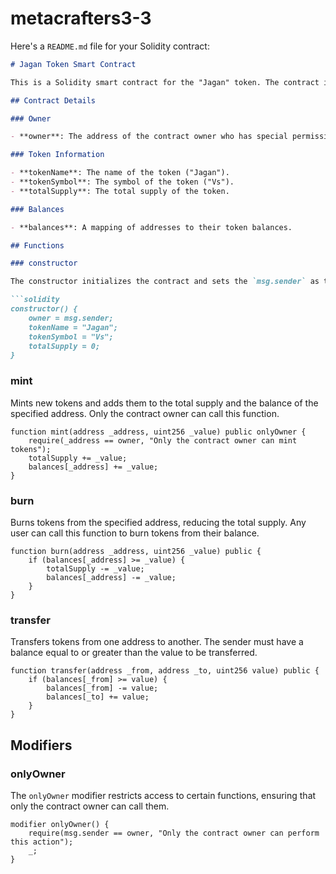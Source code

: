 # metacrafters3-3
Here's a `README.md` file for your Solidity contract:

```markdown
# Jagan Token Smart Contract

This is a Solidity smart contract for the "Jagan" token. The contract implements basic functionalities for a token such as minting, burning, and transferring tokens. The contract is designed to be owned by a single address which has special permissions for minting tokens.

## Contract Details

### Owner

- **owner**: The address of the contract owner who has special permissions to mint new tokens.

### Token Information

- **tokenName**: The name of the token ("Jagan").
- **tokenSymbol**: The symbol of the token ("Vs").
- **totalSupply**: The total supply of the token.

### Balances

- **balances**: A mapping of addresses to their token balances.

## Functions

### constructor

The constructor initializes the contract and sets the `msg.sender` as the owner. It also sets the token name, symbol, and initializes the total supply to 0.

```solidity
constructor() {
    owner = msg.sender;
    tokenName = "Jagan";
    tokenSymbol = "Vs";
    totalSupply = 0;
}
```

### mint

Mints new tokens and adds them to the total supply and the balance of the specified address. Only the contract owner can call this function.

```solidity
function mint(address _address, uint256 _value) public onlyOwner {
    require(_address == owner, "Only the contract owner can mint tokens");
    totalSupply += _value; 
    balances[_address] += _value;
}
```

### burn

Burns tokens from the specified address, reducing the total supply. Any user can call this function to burn tokens from their balance.

```solidity
function burn(address _address, uint256 _value) public {
    if (balances[_address] >= _value) {
        totalSupply -= _value; 
        balances[_address] -= _value;
    }
}
```

### transfer

Transfers tokens from one address to another. The sender must have a balance equal to or greater than the value to be transferred.

```solidity
function transfer(address _from, address _to, uint256 value) public {
    if (balances[_from] >= value) {
        balances[_from] -= value;
        balances[_to] += value;
    }
}
```

## Modifiers

### onlyOwner

The `onlyOwner` modifier restricts access to certain functions, ensuring that only the contract owner can call them.

```solidity
modifier onlyOwner() {
    require(msg.sender == owner, "Only the contract owner can perform this action");
    _;
}
```
